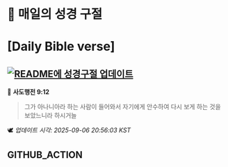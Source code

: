 # 🙏 매일의 성경 구절
# [Daily Bible verse]
## [![README에 성경구절 업데이트](https://github.com/DONGSUKA/first_test/actions/workflows/update-readme-bible.yml/badge.svg)](https://github.com/DONGSUKA/first_test/actions/workflows/update-readme-bible.yml)
<!-- START_BIBLE_VERSE -->
📖 **사도행전 9:12**
> 그가 아나니아라 하는 사람이 들어와서 자기에게 안수하여 다시 보게 하는 것을 보았느니라 하시거늘

🕊️ _업데이트 시각: 2025-09-06 20:56:03 KST_
  <!-- END_BIBLE_VERSE -->
## GITHUB_ACTION
